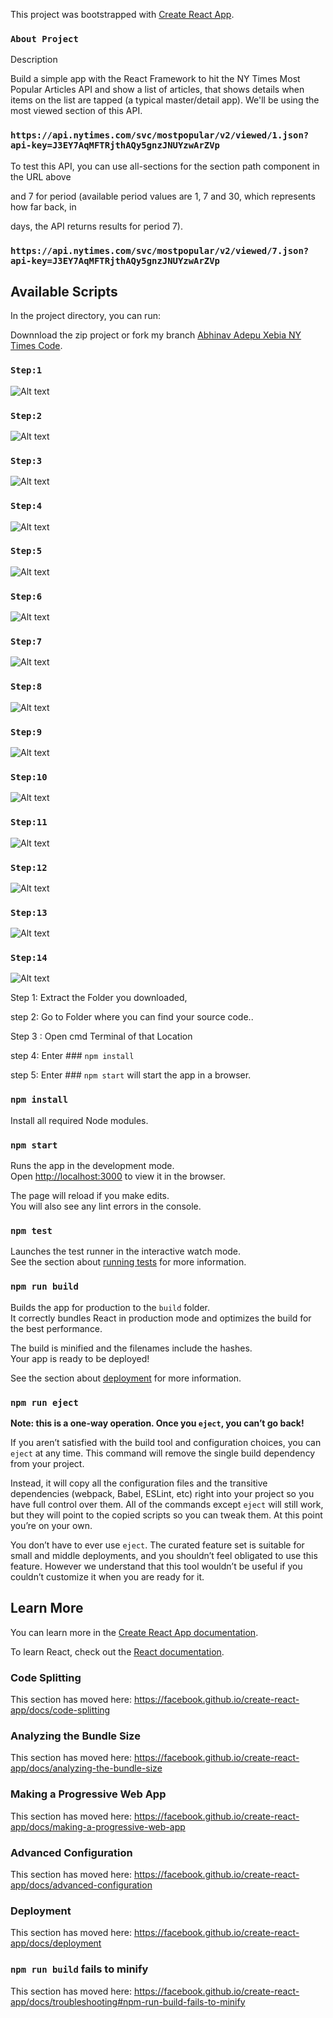 This project was bootstrapped with [Create React App](https://github.com/facebook/create-react-app).

### `About Project`

Description

Build a simple app with the React Framework to hit the NY Times Most Popular Articles API and show a list of articles, that shows details when items on the list are tapped (a typical master/detail app). We'll be using the most viewed section of this API.

### `https://api.nytimes.com/svc/mostpopular/v2/viewed/1.json?api-key=J3EY7AqMFTRjthAQy5gnzJNUYzwArZVp`


To test this API, you can use all-sections for the section path component in the URL above

and 7 for period (available period values are 1, 7 and 30, which represents how far back, in

days, the API returns results for period 7).

### `https://api.nytimes.com/svc/mostpopular/v2/viewed/7.json?api-key=J3EY7AqMFTRjthAQy5gnzJNUYzwArZVp`


## Available Scripts

In the project directory, you can run:

Downnload the zip project or fork my branch [Abhinav Adepu Xebia NY Times Code](https://github.com/AbhinavAdepu/NYTimes_Task_Xebia).

### `Step:1`
![Alt text](https://github.com/AbhinavAdepu/NYTIMES_CODE/blob/master/src/Capture1.JPG)
### `Step:2`
![Alt text](https://github.com/AbhinavAdepu/NYTIMES_CODE/blob/master/src/capture2.png)
### `Step:3`
![Alt text](https://github.com/AbhinavAdepu/NYTIMES_CODE/blob/master/src/capture3.png)
### `Step:4`
![Alt text](https://github.com/AbhinavAdepu/NYTIMES_CODE/blob/master/src/capture4.png)
### `Step:5`
![Alt text](https://github.com/AbhinavAdepu/NYTIMES_CODE/blob/master/src/capture5.png)
### `Step:6`
![Alt text](https://github.com/AbhinavAdepu/NYTIMES_CODE/blob/master/src/capture6.png)
### `Step:7`
![Alt text](https://github.com/AbhinavAdepu/NYTIMES_CODE/blob/master/src/capture7.JPG)
### `Step:8`
![Alt text](https://github.com/AbhinavAdepu/NYTIMES_CODE/blob/master/src/Capture8.png)
### `Step:9`
![Alt text](https://github.com/AbhinavAdepu/NYTIMES_CODE/blob/master/src/Capture9.JPG)
### `Step:10`
![Alt text](https://github.com/AbhinavAdepu/NYTIMES_CODE/blob/master/src/Capture10.JPG)
### `Step:11`
![Alt text](https://github.com/AbhinavAdepu/NYTIMES_CODE/blob/master/Capture11.JPG)
### `Step:12`
![Alt text](https://github.com/AbhinavAdepu/NYTIMES_CODE/blob/master/Capture12.JPG)
### `Step:13`
![Alt text](https://github.com/AbhinavAdepu/NYTIMES_CODE/blob/master/Capture13.JPG)
### `Step:14`
![Alt text](https://github.com/AbhinavAdepu/NYTIMES_CODE/blob/master/Capture14.JPG)


Step 1: Extract the Folder you downloaded,

step 2: Go to Folder where you can find your source code..

Step 3 : Open cmd Terminal of that Location

step 4: Enter ### `npm install`

step 5: Enter ### `npm start` will start the app in a browser.

### `npm install`

Install all required Node modules.

### `npm start`

Runs the app in the development mode.<br />
Open [http://localhost:3000](http://localhost:3000) to view it in the browser.

The page will reload if you make edits.<br />
You will also see any lint errors in the console.

### `npm test`

Launches the test runner in the interactive watch mode.<br />
See the section about [running tests](https://facebook.github.io/create-react-app/docs/running-tests) for more information.

### `npm run build`

Builds the app for production to the `build` folder.<br />
It correctly bundles React in production mode and optimizes the build for the best performance.

The build is minified and the filenames include the hashes.<br />
Your app is ready to be deployed!

See the section about [deployment](https://facebook.github.io/create-react-app/docs/deployment) for more information.

### `npm run eject`

**Note: this is a one-way operation. Once you `eject`, you can’t go back!**

If you aren’t satisfied with the build tool and configuration choices, you can `eject` at any time. This command will remove the single build dependency from your project.

Instead, it will copy all the configuration files and the transitive dependencies (webpack, Babel, ESLint, etc) right into your project so you have full control over them. All of the commands except `eject` will still work, but they will point to the copied scripts so you can tweak them. At this point you’re on your own.

You don’t have to ever use `eject`. The curated feature set is suitable for small and middle deployments, and you shouldn’t feel obligated to use this feature. However we understand that this tool wouldn’t be useful if you couldn’t customize it when you are ready for it.

## Learn More

You can learn more in the [Create React App documentation](https://facebook.github.io/create-react-app/docs/getting-started).

To learn React, check out the [React documentation](https://reactjs.org/).

### Code Splitting

This section has moved here: https://facebook.github.io/create-react-app/docs/code-splitting

### Analyzing the Bundle Size

This section has moved here: https://facebook.github.io/create-react-app/docs/analyzing-the-bundle-size

### Making a Progressive Web App

This section has moved here: https://facebook.github.io/create-react-app/docs/making-a-progressive-web-app

### Advanced Configuration

This section has moved here: https://facebook.github.io/create-react-app/docs/advanced-configuration

### Deployment

This section has moved here: https://facebook.github.io/create-react-app/docs/deployment

### `npm run build` fails to minify

This section has moved here: https://facebook.github.io/create-react-app/docs/troubleshooting#npm-run-build-fails-to-minify

